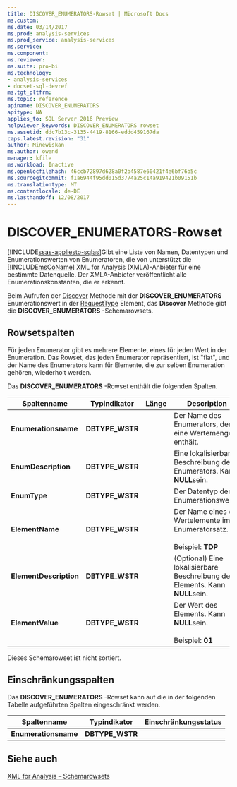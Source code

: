 ```yaml
---
title: DISCOVER_ENUMERATORS-Rowset | Microsoft Docs
ms.custom: 
ms.date: 03/14/2017
ms.prod: analysis-services
ms.prod_service: analysis-services
ms.service: 
ms.component: 
ms.reviewer: 
ms.suite: pro-bi
ms.technology:
- analysis-services
- docset-sql-devref
ms.tgt_pltfrm: 
ms.topic: reference
apiname: DISCOVER_ENUMERATORS
apitype: NA
applies_to: SQL Server 2016 Preview
helpviewer_keywords: DISCOVER_ENUMERATORS rowset
ms.assetid: ddc7b13c-3135-4419-8166-eddd459167da
caps.latest.revision: "31"
author: Minewiskan
ms.author: owend
manager: kfile
ms.workload: Inactive
ms.openlocfilehash: 46ccb72897d628a0f2b4587e60421f4e6bf76b5c
ms.sourcegitcommit: f1a6944f95dd015d3774a25c14a919421b09151b
ms.translationtype: MT
ms.contentlocale: de-DE
ms.lasthandoff: 12/08/2017
---
```

# <a name="discoverenumerators-rowset"></a>DISCOVER_ENUMERATORS-Rowset
[!INCLUDE[ssas-appliesto-sqlas](../../../includes/ssas-appliesto-sqlas.md)]Gibt eine Liste von Namen, Datentypen und Enumerationswerten von Enumeratoren, die von unterstützt die [!INCLUDE[msCoName](../../../includes/msconame-md.md)] XML for Analysis (XMLA)-Anbieter für eine bestimmte Datenquelle. Der XMLA-Anbieter veröffentlicht alle Enumerationskonstanten, die er erkennt.  
  
 Beim Aufrufen der [Discover](../../../analysis-services/xmla/xml-elements-methods-discover.md) Methode mit der **DISCOVER_ENUMERATORS** Enumerationswert in der [RequestType](../../../analysis-services/xmla/xml-elements-properties/requesttype-element-xmla.md) Element, das **Discover** Methode gibt die **DISCOVER_ENUMERATORS** -Schemarowsets.  
  
## <a name="rowset-columns"></a>Rowsetspalten  
 Für jeden Enumerator gibt es mehrere Elemente, eines für jeden Wert in der Enumeration. Das Rowset, das jeden Enumerator repräsentiert, ist "flat", und der Name des Enumerators kann für Elemente, die zur selben Enumeration gehören, wiederholt werden.  
  
 Das **DISCOVER_ENUMERATORS** -Rowset enthält die folgenden Spalten.  
  
|Spaltenname|Typindikator|Länge|Description|  
|-----------------|--------------------|------------|-----------------|  
|**Enumerationsname**|**DBTYPE_WSTR**||Der Name des Enumerators, der eine Wertemenge enthält.|  
|**EnumDescription**|**DBTYPE_WSTR**||Eine lokalisierbare Beschreibung des Enumerators. Kann **NULL**sein.|  
|**EnumType**|**DBTYPE_WSTR**||Der Datentyp der Enumerationswerte.|  
|**ElementName**|**DBTYPE_WSTR**||Der Name eines der Wertelemente im Enumeratorsatz.<br /><br /> Beispiel: **TDP**|  
|**ElementDescription**|**DBTYPE_WSTR**||(Optional) Eine lokalisierbare Beschreibung des Elements. Kann **NULL**sein.|  
|**ElementValue**|**DBTYPE_WSTR**||Der Wert des Elements. Kann **NULL**sein.<br /><br /> Beispiel: **01**|  
  
 Dieses Schemarowset ist nicht sortiert.  
  
## <a name="restriction-columns"></a>Einschränkungsspalten  
 Das **DISCOVER_ENUMERATORS** -Rowset kann auf die in der folgenden Tabelle aufgeführten Spalten eingeschränkt werden.  
  
|Spaltenname|Typindikator|Einschränkungsstatus|  
|-----------------|--------------------|-----------------------|  
|**Enumerationsname**|**DBTYPE_WSTR**||  
  
## <a name="see-also"></a>Siehe auch  
 [XML for Analysis – Schemarowsets](../../../analysis-services/schema-rowsets/xml/xml-for-analysis-schema-rowsets.md)  
  
  
